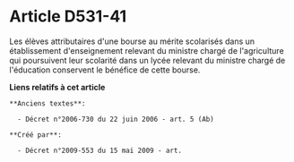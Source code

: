 # Article D531-41

Les élèves attributaires d'une bourse au mérite scolarisés dans un établissement d'enseignement relevant du ministre chargé
de l'agriculture qui poursuivent leur scolarité dans un lycée relevant du ministre chargé de l'éducation conservent le
bénéfice de cette bourse.

**Liens relatifs à cet article**

	**Anciens textes**:

	  - Décret n°2006-730 du 22 juin 2006 - art. 5 (Ab)

	**Créé par**:

	  - Décret n°2009-553 du 15 mai 2009 - art.
